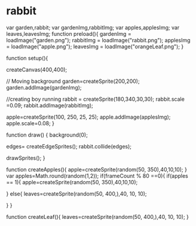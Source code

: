 # rabbit
var garden,rabbit;
var gardenImg,rabbitImg;
var apples,applesImg;
var leaves,leavesImg;
function preload(){
  gardenImg = loadImage("garden.png");
  rabbitImg = loadImage("rabbit.png");
  applesImg = loadImage("apple.png");
  leavesImg = loadImage("orangeLeaf.png");
}

function setup(){
  
  createCanvas(400,400);
  
// Moving background
garden=createSprite(200,200);
garden.addImage(gardenImg);

//creating boy running
rabbit = createSprite(180,340,30,30);
rabbit.scale =0.09;
rabbit.addImage(rabbitImg);


apple=createSprite(100, 250, 25, 25);
apple.addImage(applesImg);
apple.scale=0.08;
}



function draw() {
  background(0);
  
  edges= createEdgeSprites();
  rabbit.collide(edges);

  drawSprites();
}

function createApples(){
apple=createSprite(random(50, 350),40,10,10);
}
var apples=Math.round(random(1,2));
if(frameCount % 80 ==0){
  if(apples == 1){
    apple=createSprite(random(50, 350),40,10,10);

  }
else{
  leaves=createSprite(random(50, 400,),40, 10, 10);

}
}



function createLeaf(){
  leaves=createSprite(random(50, 400,),40, 10, 10);
}
